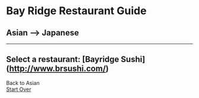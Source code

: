 # Bay Ridge Restaurant Guide
## Asian --> Japanese
---
Select a restaurant:
 [Bayridge Sushi] (http://www.brsushi.com/)
---
Back to Asian  
[Start Over](asian.md)